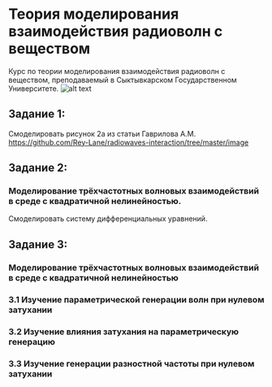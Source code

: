 # Теория моделирования взаимодействия радиоволн с веществом
Курс по теории моделирования взаимодействия радиоволн с веществом, преподаваемый в Сыктывкарском Государственном Университете.
![alt text](https://github.com/Rey-Lane/radiowaves-interaction/tree/master/image/first_task.jpg?raw=true)
## Задание 1:
Смоделировать рисунок 2а из статьи Гаврилова А.М.
https://github.com/Rey-Lane/radiowaves-interaction/tree/master/image
## Задание 2:
### Моделирование трёхчастотных волновых взаимодействий в среде с квадратичной нелинейностью.
Смоделировать систему дифференциальных уравнений.

## Задание 3:
### Моделирование трёхчастотных волновых взаимодействий в среде с квадратичной нелинейностью
### 3.1 Изучение параметрической генерации волн при нулевом затухании
### 3.2 Изучение влияния затухания на параметрическую генерацию
### 3.3 Изучение генерации разностной частоты при нулевом затухании


